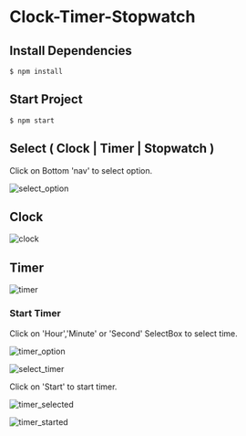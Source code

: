# Clock-Timer-Stopwatch

## Install Dependencies
```
$ npm install
```

## Start Project
```
$ npm start
```

## Select ( Clock | Timer | Stopwatch )
Click on Bottom 'nav' to select option.

![select_option](https://user-images.githubusercontent.com/102342620/209476574-a167d2a3-5f7b-4871-ae2a-0e61cf674827.png)

## Clock
![clock](https://user-images.githubusercontent.com/102342620/209476600-f1fc9eac-b2e5-417f-89a6-94e28f6f3620.png)


## Timer
![timer](https://user-images.githubusercontent.com/102342620/209476614-76df86fa-7c04-47f8-aab9-fbb524438bb7.png)

### Start Timer
Click on 'Hour','Minute' or 'Second' SelectBox to select time.

![timer_option](https://user-images.githubusercontent.com/102342620/209476738-099f448b-385c-4340-ba49-5ba08ff6fd5f.png)

![select_timer](https://user-images.githubusercontent.com/102342620/209476780-b492e620-0f76-4400-b36f-8236a67472bf.png)

Click on 'Start' to start timer.

![timer_selected](https://user-images.githubusercontent.com/102342620/209476894-41eca50b-0a14-4141-a65e-fdd1c90dac23.png)

![timer_started](https://user-images.githubusercontent.com/102342620/209476900-6ff8c39f-fa68-4bc3-a99b-cfa5128d407f.png)






